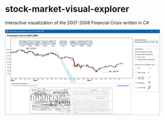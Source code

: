 # stock-market-visual-explorer
Interactive visualization of the 2007-2008 Financial Crisis written in C#  

![alt text](images/stock_mkt_visual_explorer_1.png)
